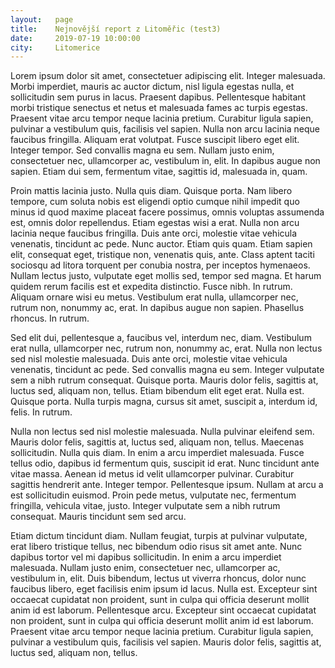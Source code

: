 ```yaml
---
layout:	  page
title:    Nejnovější report z Litoměřic (test3)
date:	  2019-07-19 10:00:00
city:     Litomerice
---
```

Lorem ipsum dolor sit amet, consectetuer adipiscing elit. Integer malesuada. Morbi imperdiet, mauris ac auctor dictum, nisl ligula egestas nulla, et sollicitudin sem purus in lacus. Praesent dapibus. Pellentesque habitant morbi tristique senectus et netus et malesuada fames ac turpis egestas. Praesent vitae arcu tempor neque lacinia pretium. Curabitur ligula sapien, pulvinar a vestibulum quis, facilisis vel sapien. Nulla non arcu lacinia neque faucibus fringilla. Aliquam erat volutpat. Fusce suscipit libero eget elit. Integer tempor. Sed convallis magna eu sem. Nullam justo enim, consectetuer nec, ullamcorper ac, vestibulum in, elit. In dapibus augue non sapien. Etiam dui sem, fermentum vitae, sagittis id, malesuada in, quam.

Proin mattis lacinia justo. Nulla quis diam. Quisque porta. Nam libero tempore, cum soluta nobis est eligendi optio cumque nihil impedit quo minus id quod maxime placeat facere possimus, omnis voluptas assumenda est, omnis dolor repellendus. Etiam egestas wisi a erat. Nulla non arcu lacinia neque faucibus fringilla. Duis ante orci, molestie vitae vehicula venenatis, tincidunt ac pede. Nunc auctor. Etiam quis quam. Etiam sapien elit, consequat eget, tristique non, venenatis quis, ante. Class aptent taciti sociosqu ad litora torquent per conubia nostra, per inceptos hymenaeos. Nullam lectus justo, vulputate eget mollis sed, tempor sed magna. Et harum quidem rerum facilis est et expedita distinctio. Fusce nibh. In rutrum. Aliquam ornare wisi eu metus. Vestibulum erat nulla, ullamcorper nec, rutrum non, nonummy ac, erat. In dapibus augue non sapien. Phasellus rhoncus. In rutrum.

Sed elit dui, pellentesque a, faucibus vel, interdum nec, diam. Vestibulum erat nulla, ullamcorper nec, rutrum non, nonummy ac, erat. Nulla non lectus sed nisl molestie malesuada. Duis ante orci, molestie vitae vehicula venenatis, tincidunt ac pede. Sed convallis magna eu sem. Integer vulputate sem a nibh rutrum consequat. Quisque porta. Mauris dolor felis, sagittis at, luctus sed, aliquam non, tellus. Etiam bibendum elit eget erat. Nulla est. Quisque porta. Nulla turpis magna, cursus sit amet, suscipit a, interdum id, felis. In rutrum.

Nulla non lectus sed nisl molestie malesuada. Nulla pulvinar eleifend sem. Mauris dolor felis, sagittis at, luctus sed, aliquam non, tellus. Maecenas sollicitudin. Nulla quis diam. In enim a arcu imperdiet malesuada. Fusce tellus odio, dapibus id fermentum quis, suscipit id erat. Nunc tincidunt ante vitae massa. Aenean id metus id velit ullamcorper pulvinar. Curabitur sagittis hendrerit ante. Integer tempor. Pellentesque ipsum. Nullam at arcu a est sollicitudin euismod. Proin pede metus, vulputate nec, fermentum fringilla, vehicula vitae, justo. Integer vulputate sem a nibh rutrum consequat. Mauris tincidunt sem sed arcu.

Etiam dictum tincidunt diam. Nullam feugiat, turpis at pulvinar vulputate, erat libero tristique tellus, nec bibendum odio risus sit amet ante. Nunc dapibus tortor vel mi dapibus sollicitudin. In enim a arcu imperdiet malesuada. Nullam justo enim, consectetuer nec, ullamcorper ac, vestibulum in, elit. Duis bibendum, lectus ut viverra rhoncus, dolor nunc faucibus libero, eget facilisis enim ipsum id lacus. Nulla est. Excepteur sint occaecat cupidatat non proident, sunt in culpa qui officia deserunt mollit anim id est laborum. Pellentesque arcu. Excepteur sint occaecat cupidatat non proident, sunt in culpa qui officia deserunt mollit anim id est laborum. Praesent vitae arcu tempor neque lacinia pretium. Curabitur ligula sapien, pulvinar a vestibulum quis, facilisis vel sapien. Mauris dolor felis, sagittis at, luctus sed, aliquam non, tellus.


